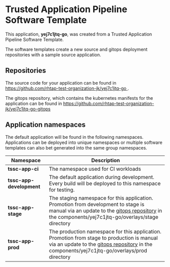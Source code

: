 # Trusted Application Pipeline Software Template

This application, **yej7c1jtq-go**, was created from a Trusted Application Pipeline Software Template.

The software templates create a new source and gitops deployment repositories with a sample source application. 

## Repositories

The source code for your application can be found in [https://github.com/rhtap-test-organization-jk/yej7c1jtq-go ](https://github.com/rhtap-test-organization-jk/yej7c1jtq-go ).
 
The gitops repository, which contains the kubernetes manifests for the application can be found in 
[https://github.com/rhtap-test-organization-jk/yej7c1jtq-go-gitops ](https://github.com/rhtap-test-organization-jk/yej7c1jtq-go-gitops ) 

## Application namespaces 

The default application will be found in the following namespaces. Applications can be deployed into unique namespaces or multiple software templates can also bet generated into the same group namespaces.  

|  Namespace   |  Description   |  
| -------- | -------- |
| **tssc-app-ci** | The namespace used for CI workloads |
| **tssc-app-development** | The default application during development. Every build will be deployed to this namespace for testing. |
| **tssc-app-stage** | The staging namespace for this application. Promotion from development to stage is manual via an update to the [gitops repository](https://github.com/rhtap-test-organization-jk/yej7c1jtq-go-gitops ) in the components/yej7c1jtq-go/overlays/stage directory |
| **tssc-app-prod** | The production namespace for this application. Promotion from stage to production is manual via an update to the [gitops repository](https://github.com/rhtap-test-organization-jk/yej7c1jtq-go-gitops ) in the components/yej7c1jtq-go/overlays/prod directory |